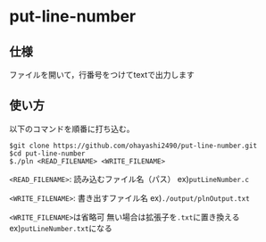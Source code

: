 # put-line-number

## 仕様
ファイルを開いて，行番号をつけてtextで出力します

## 使い方
以下のコマンドを順番に打ち込む。

    $git clone https://github.com/ohayashi2490/put-line-number.git
    $cd put-line-number
    $./pln <READ_FILENAME> <WRITE_FILENAME>

`<READ_FILENAME>`: 読み込むファイル名（パス） ex)`putLineNumber.c`

`<WRITE_FILENAME>`: 書き出すファイル名 ex)`./output/plnOutput.txt`

`<WRITE_FILENAME>`は省略可 無い場合は拡張子を`.txt`に置き換える ex)`putLineNumber.txt`になる
